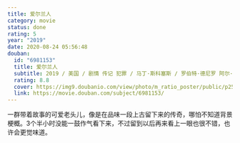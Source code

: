 ```yaml
---
title: 爱尔兰人
category: movie
status: done
rating: 5
year: "2019"
date: 2020-08-24 05:56:48
douban:
  id: "6981153"
  title: 爱尔兰人
  subtitle: 2019 / 美国 / 剧情 传记 犯罪 / 马丁·斯科塞斯 / 罗伯特·德尼罗 阿尔·帕西诺
  rating: 8.8
  cover: https://img9.doubanio.com/view/photo/m_ratio_poster/public/p2568902055.jpg
  link: https://movie.douban.com/subject/6981153/
---
```


一群带着故事的可爱老头儿，像是在品味一段上古留下来的传奇，哪怕不知道背景梗概。3个半小时没能一鼓作气看下来，不过留到以后再来看上一眼也很不错，也许会更觉味道。